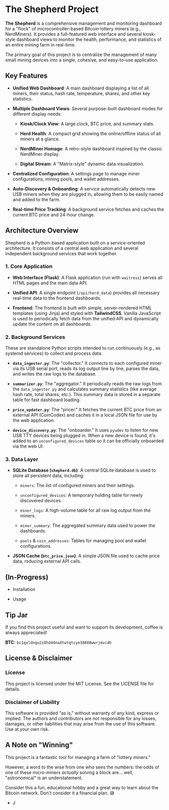 The Shepherd Project
====================

**The Shepherd** is a comprehensive management and monitoring dashboard for a "flock" of microcontroller-based Bitcoin lottery miners (e.g., NerdMiners). It provides a full-featured web interface and several kiosk-style dashboard views to monitor the health, performance, and statistics of an entire mining farm in real-time.

The primary goal of this project is to centralize the management of many small mining devices into a single, cohesive, and easy-to-use application.

Key Features
------------

-   **Unified Web Dashboard**: A main dashboard displaying a list of all miners, their status, hash rate, temperature, shares, and other key statistics.

-   **Multiple Dashboard Views**: Several purpose-built dashboard modes for different display needs:

    -   **Kiosk/Clock View**: A large clock, BTC price, and summary stats.

    -   **Herd Health**: A compact grid showing the online/offline status of all miners at a glance.

    -   **NerdMiner Homage**: A retro-style dashboard inspired by the classic NerdMiner display.

    -   **Digital Stream**: A "Matrix-style" dynamic data visualization.

-   **Centralized Configuration**: A settings page to manage miner configurations, mining pools, and wallet addresses.

-   **Auto-Discovery & Onboarding**: A service automatically detects new USB miners when they are plugged in, allowing them to be easily named and added to the farm.

-   **Real-time Price Tracking**: A background service fetches and caches the current BTC price and 24-hour change.

Architecture Overview
---------------------

Shepherd is a Python-based application built on a service-oriented architecture. It consists of a central web application and several independent background services that work together.

### 1\. Core Application

-   **Web Interface (Flask)**: A Flask application (run with `waitress`) serves all HTML pages and the main data API.

-   **Unified API**: A single endpoint (`/api/herd_data`) provides all necessary real-time data to the frontend dashboards.

-   **Frontend**: The frontend is built with simple, server-rendered HTML templates (using Jinja) and styled with **TailwindCSS**. Vanilla JavaScript is used to periodically fetch data from the unified API and dynamically update the content on all dashboards.

### 2\. Background Services

These are standalone Python scripts intended to run continuously (e.g., as systemd services) to collect and process data.

-   **`data_ingestor.py`**: The "collector." It connects to each configured miner via its USB serial port, reads its log output line by line, parses the data, and writes the raw logs to the database.

-   **`summarizer.py`**: The "aggregator." It periodically reads the raw logs from the `data_ingestor.py` and calculates summary statistics (like average hash rate, total shares, etc.). This summary data is stored in a separate table for fast dashboard loading.

-   **`price_updater.py`**: The "pricer." It fetches the current BTC price from an external API (CoinCodex) and caches it in a local JSON file for use by the web application.

-   **`device_discovery.py`**: The "onboarder." It uses `pyudev` to listen for new USB TTY devices being plugged in. When a new device is found, it's added to an `unconfigured_devices` table so it can be officially onboarded via the web UI.

### 3\. Data Layer

-   **SQLite Database (`shepherd.db`)**: A central SQLite database is used to store all persistent data, including:

    -   `miners`: The list of configured miners and their settings.

    -   `unconfigured_devices`: A temporary holding table for newly discovered devices.

    -   `miner_logs`: A high-volume table for all raw log output from the miners.

    -   `miner_summary`: The aggregated summary data used to power the dashboards.

    -   `pools` & `coin_addresses`: Tables for managing pool and wallet configurations.

-   **JSON Cache (`btc_price.json`)**: A simple JSON file used to cache price data, reducing external API calls.

(In-Progress)
-------------

-   Installation

-   Usage

Tip Jar
-------

If you find this project useful and want to support its development, coffee is always appreciated!

**BTC:** `bc1qxldnqu2z8hd44nadtwtqtcye38888wwrjmvc4h`

License & Disclaimer
--------------------

### License

This project is licensed under the MIT License. See the LICENSE file for details.

### Disclaimer of Liability

This software is provided "as is," without warranty of any kind, express or implied. The authors and contributors are not responsible for any losses, damages, or other liabilities that may arise from the use of this software. Use at your own risk.

A Note on "Winning"
-------------------

This project is a fantastic tool for managing a farm of "lottery miners."

However, a word to the wise from one who sees the numbers: the odds of one of these micro-miners *actually* solving a block are... well, "astronomical" is an understatement.

Consider this a fun, educational hobby and a great way to learn about the Bitcoin network. Don't consider it a financial plan. 😅

-   J
